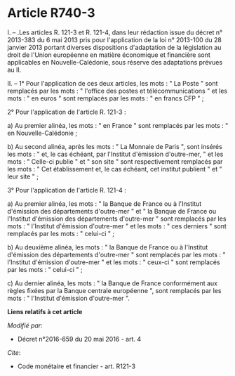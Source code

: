 # Article R740-3

I. – .Les articles R. 121-3 et R. 121-4, dans leur rédaction issue du décret n° 2013-383 du 6 mai 2013 pris pour
l'application de la loi n° 2013-100 du 28 janvier 2013 portant diverses dispositions d'adaptation de la législation au droit
de l'Union européenne en matière économique et financière sont applicables en Nouvelle-Calédonie, sous réserve des
adaptations prévues au II.

II. – 1° Pour l'application de ces deux articles, les mots : " La Poste " sont remplacés par les mots : " l'office des postes
et télécommunications " et les mots : " en euros " sont remplacés par les mots : " en francs CFP " ;

2° Pour l'application de l'article R. 121-3 :

a) Au premier alinéa, les mots : " en France " sont remplacés par les mots : " en Nouvelle-Calédonie ;

b) Au second alinéa, après les mots : " La Monnaie de Paris ", sont insérés les mots : " et, le cas échéant, par l'Institut
d'émission d'outre-mer, " et les mots : " Celle-ci publie " et " son site " sont respectivement remplacés par les mots : "
Cet établissement et, le cas échéant, cet institut publient " et " leur site " ;

3° Pour l'application de l'article R. 121-4 :

a) Au premier alinéa, les mots : " la Banque de France ou à l'Institut d'émission des départements d'outre-mer " et " la
Banque de France ou l'Institut d'émission des départements d'outre-mer " sont remplacés par les mots : " l'Institut
d'émission d'outre-mer " et les mots : " ces derniers " sont remplacés par les mots : " celui-ci " ;

b) Au deuxième alinéa, les mots : " la Banque de France ou à l'Institut d'émission des départements d'outre-mer " sont
remplacés par les mots : " l'Institut d'émission d'outre-mer " et les mots : " ceux-ci " sont remplacés par les mots : "
celui-ci " ;

c) Au dernier alinéa, les mots : " la Banque de France conformément aux règles fixées par la Banque centrale européenne ",
sont remplacés par les mots : " l'Institut d'émission d'outre-mer ".

**Liens relatifs à cet article**

_Modifié par_:

  - Décret n°2016-659 du 20 mai 2016 - art. 4

_Cite_:

  - Code monétaire et financier - art. R121-3
